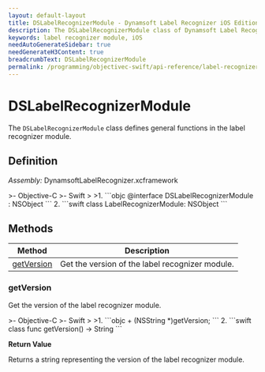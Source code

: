 ```yaml
---
layout: default-layout
title: DSLabelRecognizerModule - Dynamsoft Label Recognizer iOS Edition
description: The DSLabelRecognizerModule class of Dynamsoft Label Recognizer iOS edition defines general functions in the label recognizer module.
keywords: label recognizer module, iOS
needAutoGenerateSidebar: true
needGenerateH3Content: true
breadcrumbText: DSLabelRecognizerModule
permalink: /programming/objectivec-swift/api-reference/label-recognizer-module.html
---
```


# DSLabelRecognizerModule

The `DSLabelRecognizerModule` class defines general functions in the label recognizer module.

## Definition

*Assembly:* DynamsoftLabelRecognizer.xcframework

<div class="sample-code-prefix"></div>
>- Objective-C
>- Swift
>
>1. 
```objc
@interface DSLabelRecognizerModule : NSObject
```
2. 
```swift
class LabelRecognizerModule: NSObject
```

## Methods

| Method | Description |
| ------ | ----------- |
| [getVersion](#getversion) | Get the version of the label recognizer module. |

### getVersion

Get the version of the label recognizer module.

<div class="sample-code-prefix"></div>
>- Objective-C
>- Swift
>
>1. 
```objc
+ (NSString *)getVersion;
```
2. 
```swift
class func getVersion() -> String
```

**Return Value**

Returns a string representing the version of the label recognizer module.
